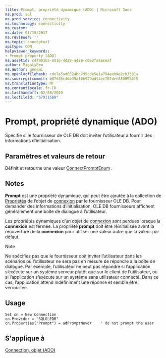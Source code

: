 ```yaml
---
title: Prompt, propriété dynamique (ADO) | Microsoft Docs
ms.prod: sql
ms.prod_service: connectivity
ms.technology: connectivity
ms.custom: ''
ms.date: 01/19/2017
ms.reviewer: ''
ms.topic: conceptual
apitype: COM
helpviewer_keywords:
- Prompt property [ADO]
ms.assetid: c4f001b5-8d16-4d39-a42e-c0e2faaaceaf
author: MightyPen
ms.author: genemi
ms.openlocfilehash: cde7a5ad0324bc7d5cde5e1a794eeb9e2cb3381a
ms.sourcegitcommit: b87d36c46b39af8b929ad94ec707dee8800950f5
ms.translationtype: MT
ms.contentlocale: fr-FR
ms.lasthandoff: 02/08/2020
ms.locfileid: "67931580"
---
```

# <a name="prompt-property-dynamic-ado"></a>Prompt, propriété dynamique (ADO)
Spécifie si le fournisseur de OLE DB doit inviter l’utilisateur à fournir des informations d’initialisation.  
  
## <a name="settings-and-return-values"></a>Paramètres et valeurs de retour  
 Définit et retourne une valeur [ConnectPromptEnum](../../../ado/reference/ado-api/connectpromptenum.md) .  
  
## <a name="remarks"></a>Notes  
 **Prompt** est une propriété dynamique, qui peut être ajoutée à la collection de [Propriétés](../../../ado/reference/ado-api/properties-collection-ado.md) de l’objet de [connexion](../../../ado/reference/ado-api/connection-object-ado.md) par le fournisseur OLE DB. Pour demander des informations d’initialisation, OLE DB fournisseurs affichent généralement une boîte de dialogue à l’utilisateur.  
  
 Les propriétés dynamiques d’un objet de [connexion](../../../ado/reference/ado-api/connection-object-ado.md) sont perdues lorsque la **connexion** est fermée. La propriété **prompt** doit être réinitialisée avant la réouverture de la **connexion** pour utiliser une valeur autre que la valeur par défaut.  
  
> [!NOTE]
>  Ne spécifiez pas que le fournisseur doit inviter l’utilisateur dans les scénarios où l’utilisateur ne sera pas en mesure de répondre à la boîte de dialogue. Par exemple, l’utilisateur ne peut pas répondre si l’application s’exécute sur un système serveur plutôt que sur le client de l’utilisateur, ou si l’application s’exécute sur un système sans utilisateur connecté. Dans ce cas, l’application attend indéfiniment une réponse et semble être verrouillée.  
  
## <a name="usage"></a>Usage  
  
```  
Set cn = New Connection  
cn.Provider = "SQLOLEDB"  
cn.Properties("Prompt") = adPromptNever    ' do not prompt the user  
```  
  
## <a name="applies-to"></a>S'applique à  
 [Connection, objet (ADO)](../../../ado/reference/ado-api/connection-object-ado.md)
